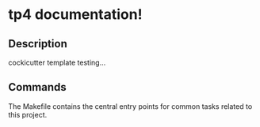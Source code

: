 # tp4 documentation!

## Description

cockicutter template testing...

## Commands

The Makefile contains the central entry points for common tasks related to this project.

